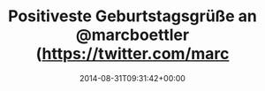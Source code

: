 ---
retweeted: false
source: <a href="http://twitter.com" rel="nofollow">Twitter Web Client</a>
entities:
  hashtags: []
  symbols: []
  user_mentions: []
  urls:
  - url: https://t.co/qJu1ds8a65
    expanded_url: https://www.youtube.com/watch?v=h4L0WyxY49w
    display_url: youtube.com/watch?v=h4L0Wy…
    indices:
    - '67'
    - '90'
display_text_range:
- '0'
- '90'
favorite_count: '1'
id_str: '506011438818033664'
truncated: false
retweet_count: '0'
id: '506011438818033664'
possibly_sensitive: false
created_at: Sun Aug 31 09:31:42 +0000 2014
favorited: false
full_text: Positiveste Geburtstagsgrüße an [@marcboettler](https://twitter.com/marcboettler)
  – lass' Dich feiern!
lang: de
quote_url: https://www.youtube.com/watch?v=h4L0WyxY49w
tags:
- pesos/twitter
date: '2014-08-31T09:31:42+00:00'
src: https://twitter.com/bascht/status/506011438818033664
original_url: https://twitter.com/bascht/status/506011438818033664
type: twitter_tweet
text: Positiveste Geburtstagsgrüße an [@marcboettler](https://twitter.com/marcboettler)
  – lass' Dich feiern!
title: Positiveste Geburtstagsgrüße an @marcboettler (https://twitter.com/marc

---